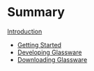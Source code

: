 # Summary
[Introduction](introduction.md)

- [Getting Started](./getting-started.md)
- [Developing Glassware](./development/index.md)
- [Downloading Glassware](./glassware/index.md)